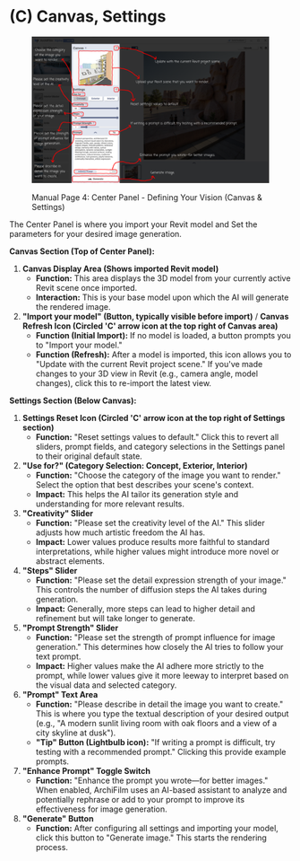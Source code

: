 # (C) Canvas, Settings

<figure><img src="../../.gitbook/assets/매뉴얼4.png" alt=""><figcaption><p>Manual Page 4: Center Panel - Defining Your Vision (Canvas &#x26; Settings)</p></figcaption></figure>

The Center Panel is where you import your Revit model and Set the parameters for your desired image generation.

**Canvas Section (Top of Center Panel):**

1. **Canvas Display Area (Shows imported Revit model)**
   * **Function:** This area displays the 3D model from your currently active Revit scene once imported.
   * **Interaction:** This is your base model upon which the AI will generate the rendered image.
2. **"Import your model" (Button, typically visible before import)** / **Canvas Refresh Icon (Circled 'C' arrow icon at the top right of Canvas area)**
   * **Function (Initial Import):** If no model is loaded, a button prompts you to "Import your model."
   * **Function (Refresh):** After a model is imported, this icon allows you to "Update with the current Revit project scene." If you've made changes to your 3D view in Revit (e.g., camera angle, model changes), click this to re-import the latest view.

**Settings Section (Below Canvas):**

1. **Settings Reset Icon (Circled 'C' arrow icon at the top right of Settings section)**
   * **Function:** "Reset settings values to default." Click this to revert all sliders, prompt fields, and category selections in the Settings panel to their original default state.
2. **"Use for?" (Category Selection: Concept, Exterior, Interior)**
   * **Function:** "Choose the category of the image you want to render." Select the option that best describes your scene's context.
   * **Impact:** This helps the AI tailor its generation style and understanding for more relevant results.
3. **"Creativity" Slider**
   * **Function:** "Please set the creativity level of the AI." This slider adjusts how much artistic freedom the AI has.
   * **Impact:** Lower values produce results more faithful to standard interpretations, while higher values might introduce more novel or abstract elements.
4. **"Steps" Slider**
   * **Function:** "Please set the detail expression strength of your image." This controls the number of diffusion steps the AI takes during generation.
   * **Impact:** Generally, more steps can lead to higher detail and refinement but will take longer to generate.
5. **"Prompt Strength" Slider**
   * **Function:** "Please set the strength of prompt influence for image generation." This determines how closely the AI tries to follow your text prompt.
   * **Impact:** Higher values make the AI adhere more strictly to the prompt, while lower values give it more leeway to interpret based on the visual data and selected category.
6. **"Prompt" Text Area**
   * **Function:** "Please describe in detail the image you want to create." This is where you type the textual description of your desired output (e.g., "A modern sunlit living room with oak floors and a view of a city skyline at dusk").
   * **"Tip" Button (Lightbulb icon):** "If writing a prompt is difficult, try testing with a recommended prompt." Clicking this provide example prompts.
7. **"Enhance Prompt" Toggle Switch**
   * **Function:** "Enhance the prompt you wrote—for better images." When enabled, ArchiFilm uses an AI-based assistant to analyze and potentially rephrase or add to your prompt to improve its effectiveness for image generation.
8. **"Generate" Button**
   * **Function:** After configuring all settings and importing your model, click this button to "Generate image." This starts the rendering process.
